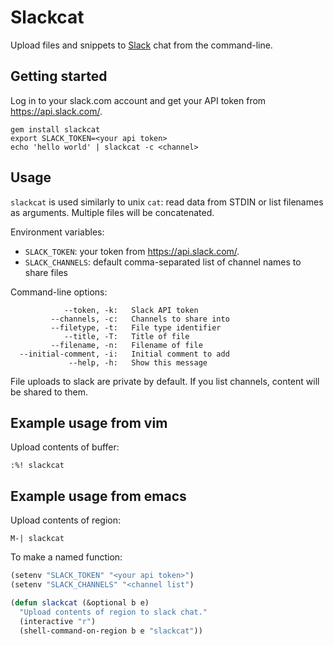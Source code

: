 # Slackcat

Upload files and snippets to [Slack](http://slack.com) chat from the
command-line.

## Getting started

Log in to your slack.com account and get your API token from
https://api.slack.com/.

    gem install slackcat
    export SLACK_TOKEN=<your api token>
    echo 'hello world' | slackcat -c <channel>

## Usage

`slackcat` is used similarly to unix `cat`: read data from STDIN or
list filenames as arguments. Multiple files will be concatenated.

Environment variables:

* `SLACK_TOKEN`: your token from https://api.slack.com/.
* `SLACK_CHANNELS`: default comma-separated list of channel names
  to share files

Command-line options:

```
            --token, -k:   Slack API token
         --channels, -c:   Channels to share into
         --filetype, -t:   File type identifier
            --title, -T:   Title of file
         --filename, -n:   Filename of file
  --initial-comment, -i:   Initial comment to add
             --help, -h:   Show this message
```

File uploads to slack are private by default. If you list channels,
content will be shared to them.

## Example usage from vim

Upload contents of buffer:

`:%! slackcat`

## Example usage from emacs

Upload contents of region:

`M-| slackcat`

To make a named function:

```lisp
(setenv "SLACK_TOKEN" "<your api token>")
(setenv "SLACK_CHANNELS" "<channel list")

(defun slackcat (&optional b e)
  "Upload contents of region to slack chat."
  (interactive "r")
  (shell-command-on-region b e "slackcat"))
```

